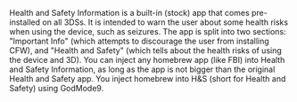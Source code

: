 Health and Safety Information is a built-in (stock) app that comes
pre-installed on all 3DSs. It is intended to warn the user about some
health risks when using the device, such as seizures. The app is split
into two sections: "Important Info" (which attempts to discourage the
user from installing CFW), and "Health and Safety" (which tells about
the health risks of using the device and 3D). You can inject any
homebrew app (like FBI) into Health and Safety Information, as long as
the app is not bigger than the original Health and Safety app. You
inject homebrew into H&S (short for Health and Safety) using GodMode9.